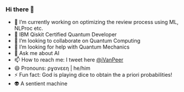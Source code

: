 ### Hi there 👋


- 🔭 I’m currently working on optimizing the review process using ML, NLProc etc.
- 🌱 IBM Qiskit Certified Quantum Developer
- 👯 I’m looking to collaborate on Quantum Computing
- 🤔 I’m looking for help with Quantum Mechanics
- 💬 Ask me about AI
- 📫 How to reach me: I tweet here [@iVanPeer](https://twitter.com/iVanPeer)
- 😄 Pronouns: ρɣανεεη | he/him
- ⚡ Fun fact: God is playing dice to obtain the a priori probabilities!
- :alien: A sentient machine

<!--
**praveentn/praveentn** is a ✨ _special_ ✨ repository because its `README.md` (this file) appears on your GitHub profile.

Here are some ideas to get you started:

- 🔭 I’m currently working on face matching
- 🌱 I’m currently learning Qiskit
- 👯 I’m looking to collaborate on Quantum Computing
- 🤔 I’m looking for help with Quantum Mechanics
- 💬 Ask me about AI
- 📫 How to reach me: I tweet here @iVanPeer
- 😄 Pronouns: Praveen
- ⚡ Fun fact: God is playing dice to obtain the a priori probabilities!

Refer here for more emojis: https://gist.github.com/rxaviers/7360908
-->
